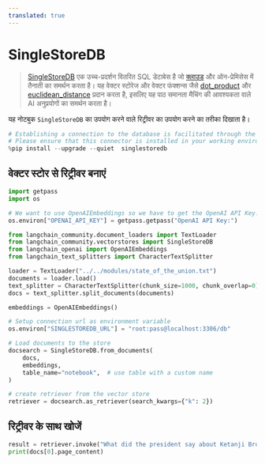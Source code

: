 ```yaml
---
translated: true
---
```


# SingleStoreDB

>[SingleStoreDB](https://singlestore.com/) एक उच्च-प्रदर्शन वितरित SQL डेटाबेस है जो [क्लाउड](https://www.singlestore.com/cloud/) और ऑन-प्रेमिसेस में तैनाती का समर्थन करता है। यह वेक्टर स्टोरेज और वेक्टर फंक्शन्स जैसे [dot_product](https://docs.singlestore.com/managed-service/en/reference/sql-reference/vector-functions/dot_product.html) और [euclidean_distance](https://docs.singlestore.com/managed-service/en/reference/sql-reference/vector-functions/euclidean_distance.html) प्रदान करता है, इसलिए यह पाठ समानता मैचिंग की आवश्यकता वाले AI अनुप्रयोगों का समर्थन करता है।

यह नोटबुक `SingleStoreDB` का उपयोग करने वाले रिट्रीवर का उपयोग करने का तरीका दिखाता है।

```python
# Establishing a connection to the database is facilitated through the singlestoredb Python connector.
# Please ensure that this connector is installed in your working environment.
%pip install --upgrade --quiet  singlestoredb
```

## वेक्टर स्टोर से रिट्रीवर बनाएं

```python
import getpass
import os

# We want to use OpenAIEmbeddings so we have to get the OpenAI API Key.
os.environ["OPENAI_API_KEY"] = getpass.getpass("OpenAI API Key:")

from langchain_community.document_loaders import TextLoader
from langchain_community.vectorstores import SingleStoreDB
from langchain_openai import OpenAIEmbeddings
from langchain_text_splitters import CharacterTextSplitter

loader = TextLoader("../../modules/state_of_the_union.txt")
documents = loader.load()
text_splitter = CharacterTextSplitter(chunk_size=1000, chunk_overlap=0)
docs = text_splitter.split_documents(documents)

embeddings = OpenAIEmbeddings()

# Setup connection url as environment variable
os.environ["SINGLESTOREDB_URL"] = "root:pass@localhost:3306/db"

# Load documents to the store
docsearch = SingleStoreDB.from_documents(
    docs,
    embeddings,
    table_name="notebook",  # use table with a custom name
)

# create retriever from the vector store
retriever = docsearch.as_retriever(search_kwargs={"k": 2})
```

## रिट्रीवर के साथ खोजें

```python
result = retriever.invoke("What did the president say about Ketanji Brown Jackson")
print(docs[0].page_content)
```
